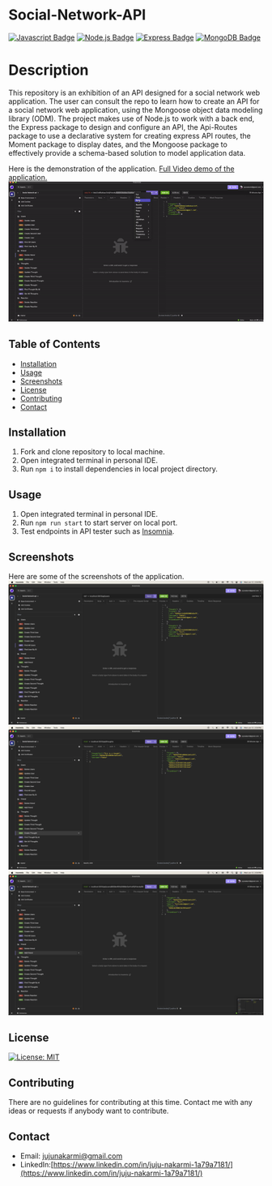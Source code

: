 # Social-Network-API
[![Javascript Badge](https://img.shields.io/badge/JavaScript-F7DF1E?style=for-the-badge&logo=javascript&logoColor=black)](https://www.javascript.com/) 
[![Node.js Badge](https://img.shields.io/badge/Node.js-43853D?style=for-the-badge&logo=node.js&logoColor=white)](https://nodejs.org/en) 
[![Express Badge](https://img.shields.io/badge/Express.js-404D59?style=for-the-badge)](https://expressjs.com/)
[![MongoDB Badge](https://img.shields.io/badge/MongoDB-4EA94B?style=for-the-badge&logo=mongodb&logoColor=white)](https://www.mongodb.com/) 






# Description
This repository is an exhibition of an API designed for a social network web application. The user can consult the repo to learn how to create an API for a social network web application, using the Mongoose object data modeling library (ODM). The project makes use of Node.js to work with a back end, the Express package to design and configure an API, the Api-Routes package to use a declarative system for creating express API routes, the Moment package to display dates, and the Mongoose package to effectively provide a schema-based solution to model application data.

Here is the demonstration of the application.
[Full Video demo of the application.](https://drive.google.com/file/d/1HWbqRnFTaaM7ntrFRWOY23RYOSW371kD/view?usp=sharing)
![GIF image of the application.](./assets/screenshots/demo-1.gif)




  ## Table of Contents

* [Installation](#installation)
* [Usage](#usage)
* [Screenshots](#screenshots)
* [License](#license)
* [Contributing](#contributing)
* [Contact](#contact)

## Installation
  1. Fork and clone repository to local machine. 
  2. Open integrated terminal in personal IDE.
  3. Run ```npm i``` to install dependencies in local project directory. 


## Usage

  1. Open integrated terminal in personal IDE.
  2. Run ```npm run start``` to start server on local port. 
  3. Test endpoints in API tester such as [Insomnia](https://insomnia.rest/).


## Screenshots
Here are some of the screenshots of the application.
![Screenshot image of the application.](./assets/screenshots/screenshot-1.png)
![Screenshot image of the application.](./assets/screenshots/screenshot-2.png)
![Screenshot image of the application.](./assets/screenshots/screenshot-3.png)


## License
[![License: MIT](https://img.shields.io/badge/License-MIT-blue.svg)](https://opensource.org/licenses/MIT)

## Contributing

There are no guidelines for contributing at this time. Contact me with any ideas or requests if anybody want to contribute.


## Contact
* Email: jujunakarmi@gmail.com
* LinkedIn:[https://www.linkedin.com/in/juju-nakarmi-1a79a7181/](https://www.linkedin.com/in/juju-nakarmi-1a79a7181/)